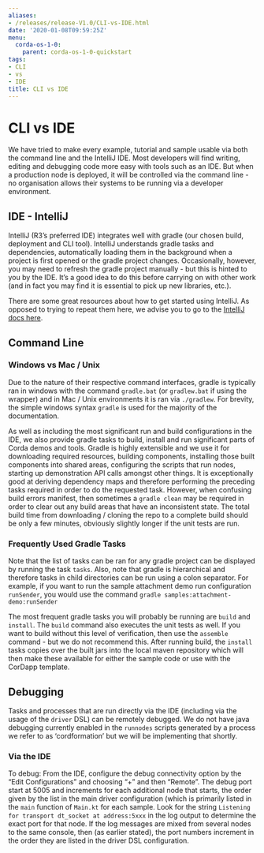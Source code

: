 ```yaml
---
aliases:
- /releases/release-V1.0/CLI-vs-IDE.html
date: '2020-01-08T09:59:25Z'
menu:
  corda-os-1-0:
    parent: corda-os-1-0-quickstart
tags:
- CLI
- vs
- IDE
title: CLI vs IDE
---
```



# CLI vs IDE

We have tried to make every example, tutorial and sample usable via both the command line and the IntelliJ IDE.
Most developers will find writing, editing and debugging code more easy with tools such as an IDE. But when a production node
is deployed, it will be controlled via the command line - no organisation allows their systems to be running via
a developer environment.


## IDE - IntelliJ

IntelliJ (R3’s preferred IDE) integrates well with gradle (our chosen build, deployment and CLI tool). IntelliJ understands gradle
tasks and dependencies, automatically loading them in the background when a project is first opened or the gradle
project changes. Occasionally, however, you may need to refresh the gradle project manually - but this is hinted to you
by the IDE. It’s a good idea to do this before carrying on with other work (and in fact you may find it is essential to pick
up new libraries, etc.).

There are some great resources about how to get started using IntelliJ. As opposed to trying to repeat them here, we advise
you to go to the [IntelliJ docs here](https://www.jetbrains.com/idea/documentation/).


## Command Line


### Windows vs Mac / Unix

Due to the nature of their respective command interfaces, gradle is typically ran in windows with the command `gradle.bat`
(or `gradlew.bat` if using the wrapper) and in Mac / Unix environments it is ran via `./gradlew`. For brevity, the
simple windows syntax `gradle` is used for the majority of the documentation.

As well as including the most significant run and build configurations in the IDE, we also provide gradle tasks to build, install
and run significant parts of Corda demos and tools. Gradle is highly extensible and we use it for downloading required resources,
building components, installing those built components into shared areas, configuring the scripts that run nodes, starting
up demonstration API calls amongst other things. It is exceptionally good at deriving dependency maps and therefore performing
the preceding tasks required in order to do the requested task. However, when confusing build errors manifest, then sometimes
a `gradle clean` may be required in order to clear out any build areas that have an inconsistent state. The total build time
from downloading / cloning the repo to a complete build should be only a few minutes, obviously slightly longer if the
unit tests are run.


### Frequently Used Gradle Tasks

Note that the list of tasks can be ran for any gradle project can be displayed by running the task `tasks`. Also, note that
gradle is hierarchical and therefore tasks in child directories can be run using a colon separator. For example, if you want to run
the sample attachment demo run configuration `runSender`, you would use the command `gradle samples:attachment-demo:runSender`

The most frequent gradle tasks you will probably be running are `build` and `install`. The `build` command also executes the
unit tests as well. If you want to build without this level of verification, then use the `assemble` command - but we do
not recommend this. After running build, the `install` tasks copies over the built jars into the local maven repository
which will then make these available for either the sample code or use with the CorDapp template.


## Debugging

Tasks and processes that are run directly via the IDE (including via the usage of the `driver` DSL) can be remotely debugged.
We do not have java debugging currently enabled in the `runnodes` scripts generated by a process we refer to as ‘cordformation’
but we will be implementing that shortly.


### Via the IDE

To debug: From the IDE, configure the debug connectivity option by the “Edit Configurations” and choosing “+” and then “Remote”.
The debug port start at 5005 and increments for each additional node that starts, the order given by the list in the main
driver configuration (which is primarily listed in the `main` function of `Main.kt` for each sample. Look for the string
`Listening for transport dt_socket at address:5xxx` in the log output to determine the exact port for that node. If the log
messages are mixed from several nodes to the same console, then (as earlier stated), the port numbers increment in the order
they are listed in the driver DSL configuration.

